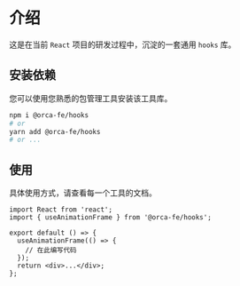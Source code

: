 # 介绍

这是在当前 `React` 项目的研发过程中，沉淀的一套通用 `hooks` 库。

## 安装依赖

您可以使用您熟悉的包管理工具安装该工具库。

```bash
npm i @orca-fe/hooks
# or
yarn add @orca-fe/hooks
# or ...
```

## 使用

具体使用方式，请查看每一个工具的文档。

```tsx | pure
import React from 'react';
import { useAnimationFrame } from '@orca-fe/hooks';

export default () => {
  useAnimationFrame(() => {
    // 在此编写代码
  });
  return <div>...</div>;
};
```

